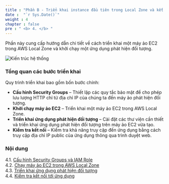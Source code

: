 ```yaml
---
title : "Phần B - Triển khai instance đầu tiên trong Local Zone và kết nối đến ứng dụng"
date :  "`r Sys.Date()`" 
weight : 4 
chapter : false
pre : " <b> 4. </b> "
---
```


Phần này cung cấp hướng dẫn chi tiết về cách triển khai một máy ảo EC2 trong AWS Local Zone và khởi chạy một ứng dụng phát hiện đối tượng.

![Kiến trúc hệ thống](/images/architecture.png)

### Tổng quan các bước triển khai
Quy trình triển khai bao gồm bốn bước chính:
  - **Cấu hình Security Groups** – Thiết lập các quy tắc bảo mật để cho phép lưu lượng HTTP chỉ từ địa chỉ IP của chúng ta đến máy ảo phát hiện đối tượng.
  - **Khởi chạy máy ảo EC2** – Triển khai một máy ảo EC2 trong AWS Local Zone.
  - **Triển khai ứng dụng phát hiện đối tượng** – Cài đặt các thư viện cần thiết và triển khai ứng dụng phát hiện đối tượng trên máy ảo EC2 vừa tạo.
  - **Kiểm tra kết nối** – Kiểm tra khả năng truy cập đến ứng dụng bằng cách truy cập địa chỉ IP public của ứng dụng thông qua trình duyệt web.

### Nội dung
4.1. [Cấu hình Security Groups và IAM Role](4.1-createsgandrole/) \
4.2. [Chạy máy ảo EC2 trong AWS Local Zone](4.2-launchec2/) \
4.3. [Triển khai ứng dụng phát hiện đối tượng](4.3-deployapplication/) \
4.4. [Kiểm tra kết nối tới ứng dụng](4.4-testapplication)